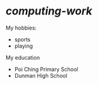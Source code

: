 # _computing-work_
My hobbies:
- sports
- playing

My education
- Poi Ching Primary School
- Dunman High School


